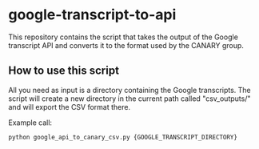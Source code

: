 # google-transcript-to-api

This repository contains the script that takes the output of the Google transcript API and converts it to the format used by the CANARY group.
## How to use this script
All you need as input is a directory containing the Google transcripts. The script will create a new directory in the current path called "csv_outputs/" and will export the CSV format there.

Example call: 
```python
python google_api_to_canary_csv.py {GOOGLE_TRANSCRIPT_DIRECTORY}
```
